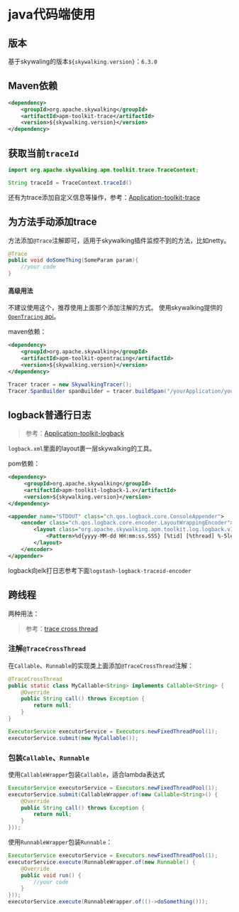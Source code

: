 # java代码端使用

## 版本

基于skywaling的版本`${skywalking.version}`：`6.3.0`

## Maven依赖
```xml
<dependency>
    <groupId>org.apache.skywalking</groupId>
    <artifactId>apm-toolkit-trace</artifactId>
    <version>${skywalking.version}</version>
</dependency>
```

## 获取当前`traceId`
```java
import org.apache.skywalking.apm.toolkit.trace.TraceContext;

String traceId = TraceContext.traceId()
```
还有为trace添加自定义信息等操作，参考：[Application-toolkit-trace](https://github.com/apache/skywalking/blob/v6.3.0/docs/en/setup/service-agent/java-agent/Application-toolkit-trace.md)

## 为方法手动添加trace
方法添加`@Trace`注解即可，适用于skywalking插件监控不到的方法，比如netty。
```java
@Trace
public void doSomeThing(SomeParam param){
    //your code
}
```
#### 高级用法
不建议使用这个，推荐使用上面那个添加注解的方式。
使用skywalking提供的[`OpenTracing` api](https://github.com/apache/skywalking/blob/v6.3.0/docs/en/setup/service-agent/java-agent/Opentracing.md)。

maven依赖：
```xml
<dependency>
    <groupId>org.apache.skywalking</groupId>
    <artifactId>apm-toolkit-opentracing</artifactId>
    <version>${skywalking.version}</version>
</dependency>
```
```java
Tracer tracer = new SkywalkingTracer();
Tracer.SpanBuilder spanBuilder = tracer.buildSpan("/yourApplication/yourService");
```


## logback普通行日志

> 参考：[Application-toolkit-logback](https://github.com/apache/skywalking/blob/v6.3.0/docs/en/setup/service-agent/java-agent/Application-toolkit-logback-1.x.md)

`logback.xml`里面的layout裹一层skywalking的工具。

pom依赖：
```xml
<dependency>
     <groupId>org.apache.skywalking</groupId>
     <artifactId>apm-toolkit-logback-1.x</artifactId>
     <version>${skywalking.version}</version>
</dependency>
```
```xml
<appender name="STDOUT" class="ch.qos.logback.core.ConsoleAppender">
    <encoder class="ch.qos.logback.core.encoder.LayoutWrappingEncoder">
        <layout class="org.apache.skywalking.apm.toolkit.log.logback.v1.x.TraceIdPatternLogbackLayout">
            <Pattern>%d{yyyy-MM-dd HH:mm:ss.SSS} [%tid] [%thread] %-5level %logger{36} -%msg%n</Pattern>
        </layout>
    </encoder>
</appender>
```
logback向elk打日志参考下面`logstash-logback-traceid-encoder`

## 跨线程
两种用法：
> 参考：[trace cross thread](https://github.com/apache/skywalking/blob/v6.3.0/docs/en/setup/service-agent/java-agent/Application-toolkit-trace-cross-thread.md)

### 注解`@TraceCrossThread`
在`Callable`、`Runnable`的实现类上面添加`@TraceCrossThread`注解：
```java
@TraceCrossThread
public static class MyCallable<String> implements Callable<String> {
    @Override
    public String call() throws Exception {
        return null;
    }
}
```
```java
ExecutorService executorService = Executors.newFixedThreadPool(1);
executorService.submit(new MyCallable());
```

### 包装`Callable`、`Runnable`
使用`CallableWrapper`包装`Callable`，适合lambda表达式
```java
ExecutorService executorService = Executors.newFixedThreadPool(1);
executorService.submit(CallableWrapper.of(new Callable<String>() {
    @Override 
    public String call() throws Exception {
        return null;
    }
}));
```

使用`RunnableWrapper`包装`Runnable`：
```java
ExecutorService executorService = Executors.newFixedThreadPool(1);
executorService.execute(RunnableWrapper.of(new Runnable() {
    @Override 
    public void run() {
        //your code
    }
}));
executorService.execute(RunnableWrapper.of(()->doSomething()));
```
